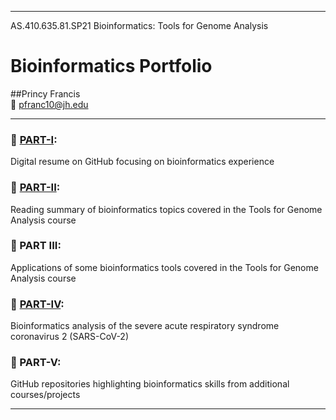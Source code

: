 ----------------------------------------------------------------------------------------------------------------------------------------------------------
AS.410.635.81.SP21  Bioinformatics: Tools for Genome Analysis
# Bioinformatics Portfolio
##Princy Francis <br>
📧 pfranc10@jh.edu <br>

----------------------------------------------------------------------------------------------------------------------------------------------------------


### 🧬   [PART-I](https://francisp24.github.io/digital-cv/):	
Digital resume on GitHub focusing on bioinformatics experience <br>
### 🧬   [PART-II](https://francisp24.github.io/jhu-genome-analysis-webpage/):	
Reading summary of bioinformatics topics covered in the Tools for Genome Analysis course <br>
### 🧬   PART III:	
Applications of some bioinformatics tools covered in the Tools for Genome Analysis course <br>
### 🧬   [PART-IV](https://github.com/francisp24/covid19-project/blob/main/📝PART-IV_Portfolio_PrincyFrancis.pdf):	
Bioinformatics analysis of the severe acute respiratory syndrome coronavirus 2 (SARS-CoV-2) <br>
### 🧬   PART-V:	
GitHub repositories highlighting bioinformatics skills from additional courses/projects <br>

----------------------------------------------------------------------------------------------------------------------------------------------------------
